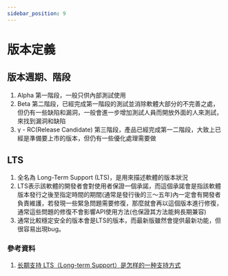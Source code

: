 ```yaml
---
sidebar_position: 9
---
```



# 版本定義

## 版本週期、階段
1. Alpha 第一階段，一般只供內部測試使用
2. Beta 第二階段，已經完成第一階段的測試並消除軟體大部分的不完善之處，但仍有一些缺陷和漏洞，一般會進一步增加測試人員而開放外面的人來測試，來找到漏洞和缺陷
3. γ - RC(Release Candidate) 第三階段，產品已經完成第一二階段，大致上已經是準備要上市的版本，但仍有一些優化處理需要做


## LTS
1. 全名為 Long-Term Support (LTS)，是用來描述軟體的版本狀況
2. LTS表示該軟體的開發者會對使用者保證一個承諾，而這個承諾會是指該軟體版本發行之後至指定時間的期間(通常是發行後的三～五年)內一定會有開發者負責維護，若發現一些緊急問題需要修復，那麼就會再以這個版本進行修復，通常這些問題的修復不會影響API使用方法(也保證其方法能夠長期兼容)
3. 通常比較穩定安全的版本會是LTS的版本，而最新版雖然會提供最新功能，但很容易出現bug。

### 參考資料
1. [长期支持 LTS（Long-term Support）是怎样的一种支持方式](https://blog.walterlv.com/post/what-is-long-term-support.html)